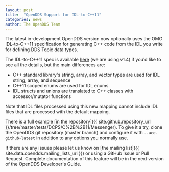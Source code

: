 ```yaml
---
layout: post
title:  "OpenDDS Support for IDL-to-C++11"
categories: news
author: The OpenDDS Team
---
```


The latest in-development OpenDDS version now
optionally uses the OMG IDL-to-C++11 specification for generating C++ 
code from the IDL you write for defining DDS Topic data types.

The IDL-to-C++11 spec is available [here](https://www.omg.org/spec/CPP11) (we 
are using v1.4) if you'd like to see all the details, but the main 
differences are:
- C++ standard library's string, array, and vector types are used for 
IDL string, array, and sequence
- C++11 scoped enums are used for IDL enums
- IDL structs and unions are translated to C++ classes with 
accessor/mutator functions

Note that IDL files processed using this new mapping cannot include IDL 
files that are processed with the default mapping.

There is a full example [in the repository]({{ site.github.repository_url }}/tree/master/tests/DCPS/C%2B%2B11/Messenger). To give it a try, clone the OpenDDS git repository (master branch) and 
configure it with `--ace-github-latest` in addition to any options you 
normally use.

If there are any issues please let us know on [the mailing list]({{ site.data.opendds.mailing_lists_uri }}) or using 
a GitHub Issue or Pull Request.  Complete documentation of this feature 
will be in the next version of the OpenDDS Developer's Guide.

